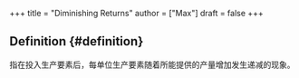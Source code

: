 +++
title = "Diminishing Returns"
author = ["Max"]
draft = false
+++

## Definition {#definition}

指在投入生产要素后，每单位生产要素随着所能提供的产量增加发生递减的现象。
